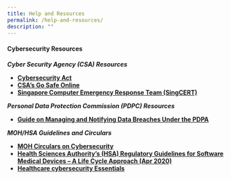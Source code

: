 ```yaml
---
title: Help and Resources
permalink: /help-and-resources/
description: ""
---
```

#### Cybersecurity Resources

**_Cyber Security Agency (CSA) Resources_**

*   [**Cybersecurity Act**](https://www.csa.gov.sg/legislation/cybersecurity-act)
*   [**CSA’s Go Safe Online**](https://www.csa.gov.sg/gosafeonline)
*   [**Singapore Computer Emergency Response Team (SingCERT)**](https://www.csa.gov.sg/singcert/resources)

**_Personal Data Protection Commission (PDPC) Resources_**

*   [**Guide on Managing and Notifying Data Breaches Under the PDPA**](https://www.pdpc.gov.sg/help-and-resources/2021/01/data-breach-management-guide)

  

**_MOH/HSA Guidelines and Circulars_**

*   [**MOH Circulars on Cybersecurity**](https://www.moh.gov.sg/licensing-regulation/licensing-terms-and-conditions/SelectionByCategoryAndInstitution/Cybersecurity)
*   [**Health Sciences Authority’s (HSA) Regulatory Guidelines for Software Medical Devices – A Life Cycle Approach (Apr 2020)**](https://www.hsa.gov.sg/docs/default-source/hprg-mdb/guidance-documents-for-medical-devices/regulatory-guidelines-for-software-medical-devices---a-life-cycle-approach_r2-(2022-apr)-pub.pdf)
*   [**Healthcare cybersecurity Essentials**](https://www.moh.gov.sg/docs/librariesprovider5/hrg-cybersecurity/healthcare-cybersecurity-essentials.pdf?sfvrsn=4bd88b8_0 "Healthcare cybersecurity Essentials")
